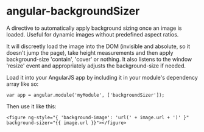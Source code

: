 angular-backgroundSizer
=======================

A directive to automatically apply background sizing once an image is loaded. Useful for dynamic images
without predefined aspect ratios.

It will discreetly load the image into the DOM (invisible and absolute, so it doesn't jump the page),
take height measurements and then apply background-size 'contain', 'cover' or nothing. It also listens
to the window 'resize' event and appropriately adjusts the background-size if needed.

Load it into your AngularJS app by including it in your module's dependency array like so:

`var app = angular.module('myModule', ['backgroundSizer']);`

Then use it like this:

`<figure ng-style="{ 'background-image': 'url(' + image.url + ')' }" background-sizer="{{ image.url }}"></figure>`
